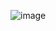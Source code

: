 ![image](https://github.com/nvmarzakov/SoftUni-HTML-and-CSS/assets/114495254/d38691fe-8433-4706-a9ac-1cc5a92860a0)
